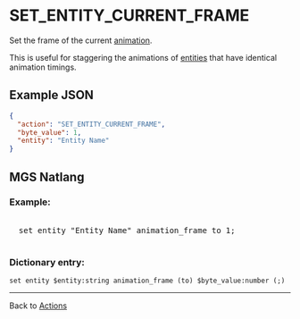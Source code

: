 # SET_ENTITY_CURRENT_FRAME

Set the frame of the current [animation](tilesets/animations).

This is useful for staggering the animations of [entities](entities) that have identical animation timings.

## Example JSON

```json
{
  "action": "SET_ENTITY_CURRENT_FRAME",
  "byte_value": 1,
  "entity": "Entity Name"
}
```

## MGS Natlang

### Example:

<pre class="HyperMD-codeblock mgs">

  <span class="verb">set</span> <span class="sigil">entity</span> <span class="string">"Entity Name"</span> <span class="target">animation_frame</span> <span class="operator">to</span> <span class="number">1</span><span class="terminator">;</span>

</pre>

### Dictionary entry:

```
set entity $entity:string animation_frame (to) $byte_value:number (;)
```

---

Back to [Actions](actions)
